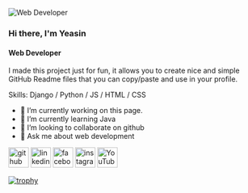 ![Web Developer](https://scontent.fdac24-1.fna.fbcdn.net/v/t39.30808-6/363339166_179047671838005_8765085095478521061_n.jpg?stp=dst-jpg_p600x600&_nc_cat=110&cb=99be929b-59f725be&ccb=1-7&_nc_sid=e3f864&_nc_ohc=2AO7khsm8V4AX9N22X5&_nc_ht=scontent.fdac24-1.fna&oh=00_AfA6y-uLbFNd7rsg56Vai8q18DY4oCg-i7lAbEoc0HhSRw&oe=64D6FCFD)
### Hi there, I'm Yeasin
#### Web Developer

I made this project just for fun, it allows you to create nice and simple GitHub Readme files that you can copy/paste and use in your profile.

Skills: Django / Python / JS / HTML / CSS

- 🔭 I’m currently working on this page. 
- 🌱 I’m currently learning Java 
- 👯 I’m looking to collaborate on github 
- 💬 Ask me about web development 


[<img src='https://cdn.jsdelivr.net/npm/simple-icons@3.0.1/icons/github.svg' alt='github' height='40'>](https://github.com/Axi-Yeasin)  [<img src='https://cdn.jsdelivr.net/npm/simple-icons@3.0.1/icons/linkedin.svg' alt='linkedin' height='40'>](https://www.linkedin.com/in/arafat-bhuiyan/)  [<img src='https://cdn.jsdelivr.net/npm/simple-icons@3.0.1/icons/facebook.svg' alt='facebook' height='40'>](https://www.facebook.com/itzyatechnology)  [<img src='https://cdn.jsdelivr.net/npm/simple-icons@3.0.1/icons/instagram.svg' alt='instagram' height='40'>](https://www.instagram.com/Axi-Yeasin/)  [<img src='https://cdn.jsdelivr.net/npm/simple-icons@3.0.1/icons/youtube.svg' alt='YouTube' height='40'>](https://www.youtube.com/channel/itzy.atechnology3616)  

[![trophy](https://github-profile-trophy.vercel.app/?username=Axi-Yeasin)](https://github.com/ryo-ma/github-profile-trophy)

